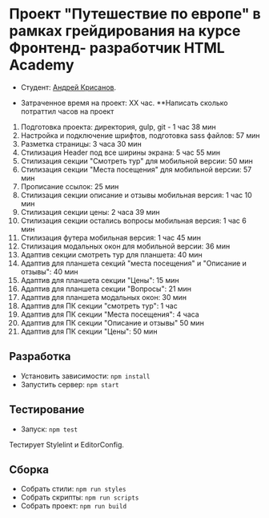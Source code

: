 # Проект "Путешествие по европе" в рамках грейдирования на курсе Фронтенд- разработчик HTML Academy

* Студент: [Андрей Крисанов](https://up.htmlacademy.ru/adaptive/23/user/1792385).

* Затраченное время на проект: XX час. **Написать сколько потраттил часов на проект
1) Подготовка проекта: директория, gulp, git - 1 час 38 мин
2) Настройка и подключение шрифтов, подготовка sass файлов: 57 мин
3) Разметка страницы: 3 часа 30 мин
4) Стилизация Header под все ширины экрана: 5 час 55 мин
5) Стилизация секции "Смотреть тур" для мобильной версии: 50 мин
6) Стилизация секции "Места посещения" для мобильной версии: 57 мин
7) Прописание ссылок: 25 мин
8) Стилизация секции описание и отзывы мобильная версия: 1 час 10 мин
9) Стилизация секции цены: 2 часа 39 мин
10) Стилизация секции остались вопросы мобильная версия: 1 час 6 мин
11) Стилизация футера мобильная версия: 1 час 45 мин
12) Стилизация модальных окон для мобильной версии: 36 мин
13) Адаптив секции смотреть тур для планшета: 40 мин
14) Адаптив для планшета секций "места посещения" и "Описание и отзывы": 40 мин
15) Адаптив для планшета секции "Цены": 15 мин
16) Адаптив для планшета секции "Вопросы": 21 мин
17) Адаптив для планшета модальных окон: 30 мин
18) Адаптив для ПК секции "смотреть тур": 1 час
19) Адаптив для ПК секции "Места посещения": 4 часа
20) Адаптив для ПК секции "Описание и отзывы" 50 мин
21) Адаптив для ПК секции "Цены": 50 мин

## Разработка

- Установить зависимости: `npm install`
- Запустить сервер: `npm start`

## Тестирование

- Запуск: `npm test`

Тестирует Stylelint и EditorConfig.

## Сборка

- Собрать стили: `npm run styles`
- Собрать скрипты: `npm run scripts`
- Собрать проект: `npm run build`
